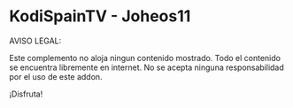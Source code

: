 # KodiSpainTV - Joheos11
AVISO LEGAL:

Este complemento no aloja ningun contenido mostrado.
Todo el contenido se encuentra libremente en internet.
No se acepta ninguna responsabilidad por el uso de este addon.

¡Disfruta!
